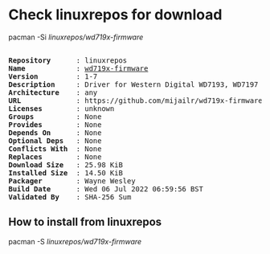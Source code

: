 # Check linuxrepos for download

pacman -Si *linuxrepos/wd719x-firmware*

<div class="highlight"><pre class="highlight"><text>
<b>Repository</b>      : linuxrepos
<b>Name</b>            : <a href="../../x86_64/wd719x-firmware-1-7-any.pkg.tar.zst">wd719x-firmware</a>
<b>Version</b>         : 1-7
<b>Description</b>     : Driver for Western Digital WD7193, WD7197 and WD7296 SCSI cards
<b>Architecture</b>    : any
<b>URL</b>             : https://github.com/mijailr/wd719x-firmware
<b>Licenses</b>        : unknown
<b>Groups</b>          : None
<b>Provides</b>        : None
<b>Depends On</b>      : None
<b>Optional Deps</b>   : None
<b>Conflicts With</b>  : None
<b>Replaces</b>        : None
<b>Download Size</b>   : 25.98 KiB
<b>Installed Size</b>  : 14.50 KiB
<b>Packager</b>        : Wayne Wesley <wayne6324@gmail.com>
<b>Build Date</b>      : Wed 06 Jul 2022 06:59:56 BST
<b>Validated By</b>    : SHA-256 Sum
</text></pre></div>

## How to install from linuxrepos

pacman -S *linuxrepos/wd719x-firmware*
